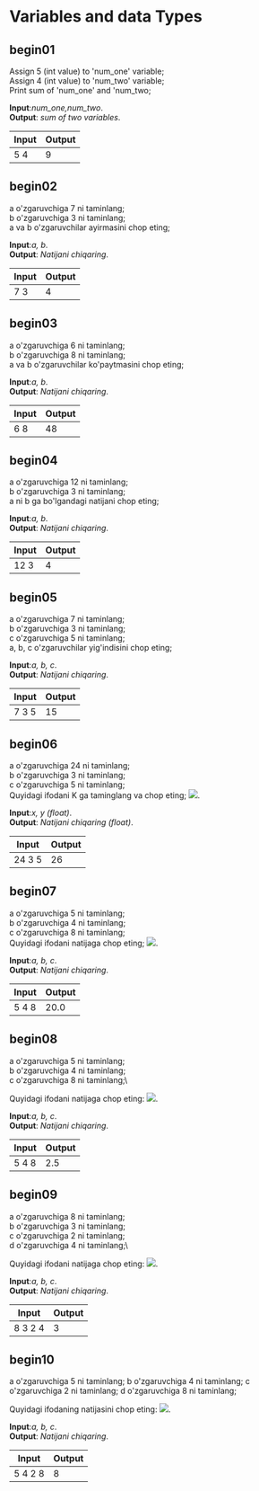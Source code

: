 # Variables and data Types

## begin01

Assign 5 (int value) to 'num_one' variable;\
Assign 4 (int value) to 'num_two' variable;\
Print sum of 'num_one' and 'num_two;

**Input**:*num_one,num_two*.\
**Output**: *sum of two variables*.

|   **Input**   |   **Output**    |
|---------------|-----------------|
|5  4           |9                |

## begin02

a o'zgaruvchiga 7 ni taminlang;\
b o'zgaruvchiga 3 ni taminlang;\
a va b o'zgaruvchilar ayirmasini chop eting;

**Input**:*a, b*.\
**Output**: *Natijani chiqaring*.

|   **Input**   |   **Output**    |
|---------------|-----------------|
|7  3           |4                |

## begin03

a o'zgaruvchiga 6 ni taminlang;\
b o'zgaruvchiga 8 ni taminlang;\
a va b o'zgaruvchilar ko'paytmasini chop eting;

**Input**:*a, b*.\
**Output**: *Natijani chiqaring*.

|   **Input**   |   **Output**    |
|---------------|-----------------|
|6  8           |48               |

## begin04

a o'zgaruvchiga 12 ni taminlang;\
b o'zgaruvchiga 3 ni taminlang;\
a ni b ga bo'lgandagi natijani chop eting;

**Input**:*a, b*.\
**Output**: *Natijani chiqaring*.

|   **Input**   |   **Output**    |
|---------------|-----------------|
|12  3          |4                |

## begin05

a o'zgaruvchiga 7 ni taminlang;\
b o'zgaruvchiga 3 ni taminlang;\
c o'zgaruvchiga 5 ni taminlang;\
a, b, c o'zgaruvchilar yig'indisini chop eting;

**Input**:*a, b, c*.\
**Output**: *Natijani chiqaring*.

|   **Input**   |   **Output**    |
|---------------|-----------------|
|7  3  5        |15               |



## begin06
a o'zgaruvchiga 24 ni taminlang;\
b o'zgaruvchiga 3 ni taminlang;\
c o'zgaruvchiga 5 ni taminlang;\
Quyidagi ifodani K ga taminglang va chop eting; <img src="https://latex.codecogs.com/gif.latex?\(K=a-b+c)" />.

**Input**:*x, y (float)*.\
**Output**: *Natijani chiqaring (float)*.

|   **Input**   |   **Output**     |
|---------------|------------------|
|24  3  5       |26                |

## begin07
a o'zgaruvchiga 5 ni taminlang;\
b o'zgaruvchiga 4 ni taminlang;\
c o'zgaruvchiga 8 ni taminlang;\
Quyidagi ifodani natijaga chop eting; <img src="https://latex.codecogs.com/gif.latex?\(\frac{2a}{b})c" />.

**Input**:*a, b, c*.\
**Output**: *Natijani chiqaring*.

|   **Input**   |   **Output**     |
|---------------|------------------|
|5  4  8        |20.0              |

## begin08
a o'zgaruvchiga 5 ni taminlang;\
b o'zgaruvchiga 4 ni taminlang;\
c o'zgaruvchiga 8 ni taminlang;\

Quyidagi ifodani natijaga chop eting: <img src="https://latex.codecogs.com/gif.latex?\frac{ab}{c}" />.

**Input**:*a, b, c*.\
**Output**: *Natijani chiqaring*.

|   **Input**   |   **Output**     |
|---------------|------------------|
|5  4  8        |2.5               |

## begin09
a o'zgaruvchiga 8 ni taminlang;\
b o'zgaruvchiga 3 ni taminlang;\
c o'zgaruvchiga 2 ni taminlang;\
d o'zgaruvchiga 4 ni taminlang;\

Quyidagi ifodani natijaga chop eting: <img src="https://latex.codecogs.com/gif.latex?\(K=a+b-cd)" />.

**Input**:*a, b, c*.\
**Output**: *Natijani chiqaring*.

|   **Input**   |   **Output**     |
|---------------|------------------|
|8 3 2 4        |3                 |

## begin10

a o'zgaruvchiga 5 ni taminlang;
b o'zgaruvchiga 4 ni taminlang;
c o'zgaruvchiga 2 ni taminlang;
d o'zgaruvchiga 8 ni taminlang;

Quyidagi ifodaning natijasini chop eting: <img src="https://latex.codecogs.com/gif.latex?\(K=2(ab-cd))" />.

**Input**:*a, b, c*.\
**Output**: *Natijani chiqaring*.

|   **Input**   |   **Output**     |
|---------------|------------------|
|5 4 2 8        |8                 |